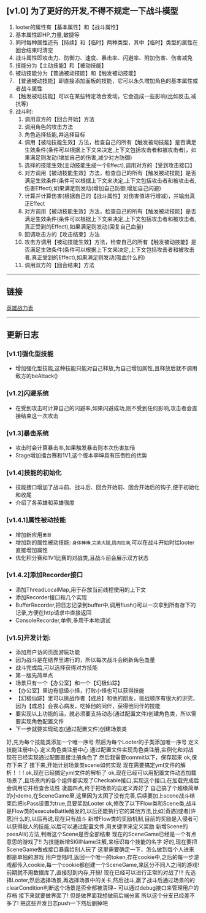 ## [v1.0] 为了更好的开发,不得不规定一下战斗模型
1. looter的属性有【基本属性】和【战斗属性】
2. 基本属性即HP,力量,敏捷等
3. 同时每种属性还有【持续】和【临时】两种类型，其中【临时】类型的属性在回合结束时清空
4. 战斗属性即攻击力、防御力、速度、暴击率、闪避率、附加伤害、伤害减免
5. 技能分为【主动技能】和【被动技能】
6. 被动技能分为【普通被动技能】和【触发被动技能】
7. 【普通被动技能】即直接添加面板的技能，它可以永久增加角色的基本属性或者战斗属性
8. 【触发被动技能】可以在某些特定场合发动，它会造成一些影响(比如反击,减抗等)
9. 战斗时:
   1. 调用双方的【回合开始】方法
   2. 调用角色的攻击方法
   3. 角色选择技能,并选择目标
   4. 调用【被动技能生效】方法，检查自己的所有【触发被动技能】是否满足生效条件(条件可以根据上下文来决定,上下文包括攻击者和被攻击者)，如果满足则发动(增加自己的伤害,减少对方防御)
   5. 选择的技能生效(主动技能生成一个Effect),调用对方的【受到攻击接口】
   6. 对方调用【被动技能生效】方法，检查自己的所有【触发被动技能】是否满足生效条件(条件可以根据上下文来决定,上下文包括攻击者和被攻击者,伤害Effect),如果满足则发动(增加自己防御,增加自己闪避)
   7. 计算并计算伤害(根据自己的【战斗属性】对伤害值进行增减)，并输出真正Effect
   8. 对方调用【被动技能生效】方法，检查自己的所有【触发被动技能】是否满足生效条件(条件可以根据上下文来决定,上下文包括攻击者和被攻击者,真正受到的Effect),如果满足则发动(回复自己血量)
   9. 回调攻击方的【攻击结束】方法
   10. 攻击方调用【被动技能生效】方法，检查自己的所有【触发被动技能】是否满足生效条件(条件可以根据上下文来决定,上下文包括攻击者和被攻击者,真正受到的Effect),如果满足则发动(吸血什么的)
   11. 调用双方的【回合结束】方法

---

## 链接

[英雄战力表](src/main/java/com/nikfce/role/hero/README.MD)


---
## 更新日志

### [v1.1]强化型技能

- 增加强化型技能,这种技能只能对自己释放,为自己增加属性,且释放后就不调用敌方的beAttack()


### [v1.2]闪避系统

- 在受到攻击时计算自己的闪避率,如果闪避成功,则不受到任何影响,攻击者会直接结束这一次攻击


### [v1.3]暴击系统

- 攻击时会计算暴击率,如果触发暴击则本次伤害加倍
- Stage增加擂台赛和1V1,这个版本李坤具有压倒性的优势


### [v1.4]技能的初始化

- 技能接口增加了战斗前、战斗后、回合开始前、回合开始后的钩子,便于初始化和收尾
- 介绍了各英雄和英雄强度

### [v1.4.1]属性被动技能

- 增加新应用`勇哥`
- 增加新的属性被动技能: `身体棒棒`,`完美大腿`,`肌肉拉满`,可以在战斗开始时给looter直接增加属性
- 优化积分赛和1V1比赛的对战类,且战斗前会展示双方状态

### [v1.4.2]添加Recorder接口

- 添加ThreadLocalMap,用于存放当前线程使用的上下文
- 添加Recorder接口和几个实现
- BufferRecorder,把日志记录到buffer中,调用flush()可以一次拿到所有存下的记录,方便在http请求中直接返回
- ConsoleRecorder,单例,多用于本地调试

### [v1.5]开发计划:

- 添加用户访问页面游玩功能
- 因为战斗是在结界里进行的，所以每次战斗会刷新角色血量
- 战斗完成后,可以选择获得对方技能
- 第一版先简单点
- 场景只有一个【办公室】和一个【幻极仙踪】
- 【办公室】里边有低级小怪，打败小怪也可以获得技能
- 【幻极仙踪】里可以挑战作者【成总】和他的朋友，挑战顺序有很大的讲究，因为【成总】会丧心病发，吃掉他的同伴，获得他同伴的技能
- 要实现以上功能的话，就必须要支持动态(通过配置文件)创建角色类，所以需要实现角色配置文件
- 下一步就要实现动态(通过配置文件)创建场景类

好,先为每个技能类添加一个唯一序号
然后为每个Looter的子类添加唯一序号
定义技能注册中心
定义角色类注册中心
通过配置文件实现角色类注册,实例化和对战
现在已经实现通过配置直接注册角色了
然后我需要commit以下，保存起来
ok,保存下来了
接下来,开始计划场景类scene如何实现
现在需要搞定yml文件的解析！！!
ok,现在已经搞定yml文件的解析了
ok,现在已经可以用配置文件动态加载场景了,且场景内的各个组件都实现了Checkable接口,实现这个接口,在加载完成后会调用它并检查合法性
凌晨四点,终于把场景的自定义弄好了
自己搞了个超级简单的小demo,在SceneGame里,这里因为太困了没有完善,后续要加上scene战斗结束后把isPass设置为true,且要奖励Looter
ok,修改了以下Flow类和Scene类,战斗是Flow类的executeBattle触发的,以后还能执行它的其他方法,比如[奇遇]或者[许愿]什么的,以后再说,现在只有战斗
新增Flow类的奖励机制,目前的奖励是入侵者可以获得敌人的技能,以后可以通过配置文件,用关键字来定义奖励
新增Scene的passAll()方法,判断这个Scene是否全部结束
现在的SceneGame已经是一个有点意思的游戏了!!
为技能新增SKillName注解,来标识每个技能的名字
好的,现在要把SceneGame做成接口暴露给别人玩了
这里需要确定一下，怎么做到每个人进来都是单独的游戏
用户登陆时,返回一个唯一的token,存在cookie中,之后的每一步游戏都传入cookie,每一个cookie都创建一个SceneGame,来区分不同人之间的游戏!
前期就不用数据库了,直接怼到内存,开搞!
现在已经可以进行正常的对战了!!!
先选择Looter,然后选择场景,再选择场景中的关卡,然后战斗,赢了战斗后通过场景的的clearCondition判断这个场景是否全部被清理~
可以通过debug接口来管理用户的存档
接下来就要做界面了!
但是做界面我想做前后端分离
所以这个分支已经差不多了!
把这些开发日志push一下然后删掉吧